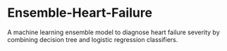 # Ensemble-Heart-Failure
A machine learning ensemble model to diagnose heart failure severity by combining decision tree and logistic regression classifiers.
